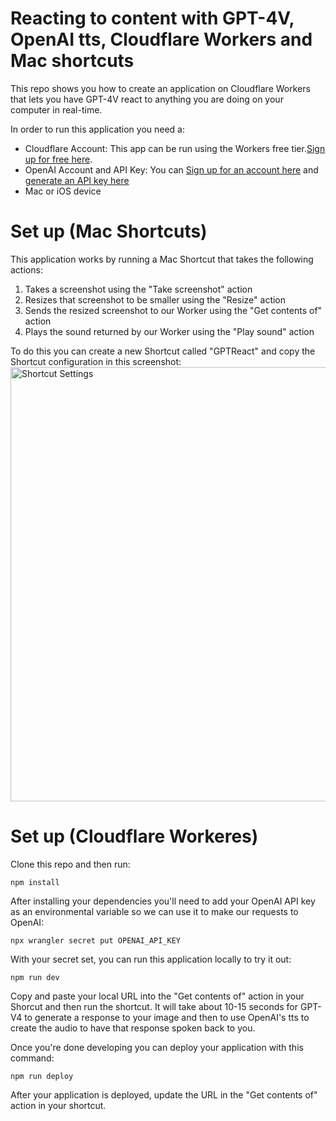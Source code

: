 # Reacting to content with GPT-4V, OpenAI tts, Cloudflare Workers and Mac shortcuts

This repo shows you how to create an application on Cloudflare Workers that lets you have GPT-4V react to anything you are doing on your computer in real-time.

In order to run this application you need a:
- Cloudflare Account: This app can be run using the Workers free tier.[Sign up for free here](https://dash.cloudflare.com/sign-up).
- OpenAI Account and API Key: You can [Sign up for an account here](https://openai.com/) and [generate an API key here](https://platform.openai.com/api-keys)
- Mac or iOS device

# Set up (Mac Shortcuts)

This application works by running a Mac Shortcut that takes the following actions:
1) Takes a screenshot using the "Take screenshot" action
2) Resizes that screenshot to be smaller using the "Resize" action
3) Sends the resized screenshot to our Worker using the "Get contents of" action
4) Plays the sound returned by our Worker using the "Play sound" action

To do this you can create a new Shortcut called "GPTReact" and copy the Shortcut configuration in this screenshot:
<img width="695" alt="Shortcut Settings" src="https://github.com/rickyrobinett/gptreact/assets/838096/31384c6b-ab83-4f58-8b2f-e683b6f23bc1">

# Set up (Cloudflare Workeres)

Clone this repo and then run:
```
npm install
```

After installing your dependencies you'll need to add your OpenAI API key as an environmental variable so we can use it to make our requests to OpenAI:
```
npx wrangler secret put OPENAI_API_KEY
```

With your secret set, you can run this application locally to try it out:
```
npm run dev
```

Copy and paste your local URL into the "Get contents of" action in your Shorcut and then run the shortcut. It will take about 10-15 seconds for GPT-V4 to generate a response to your image and then to use OpenAI's tts to create the audio to have that response spoken back to you.

Once you're done developing you can deploy your application with this command:
```
npm run deploy
```

After your application is deployed, update the URL in the "Get contents of" action in your shortcut.
